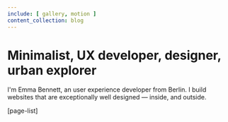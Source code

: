 ```yaml
---
include: [ gallery, motion ]
content_collection: blog
---
```


# Minimalist, UX developer, designer, urban explorer

I'm Emma Bennett, an user experience developer from Berlin. I build websites that are exceptionally well designed — inside, and outside.

[page-list]
